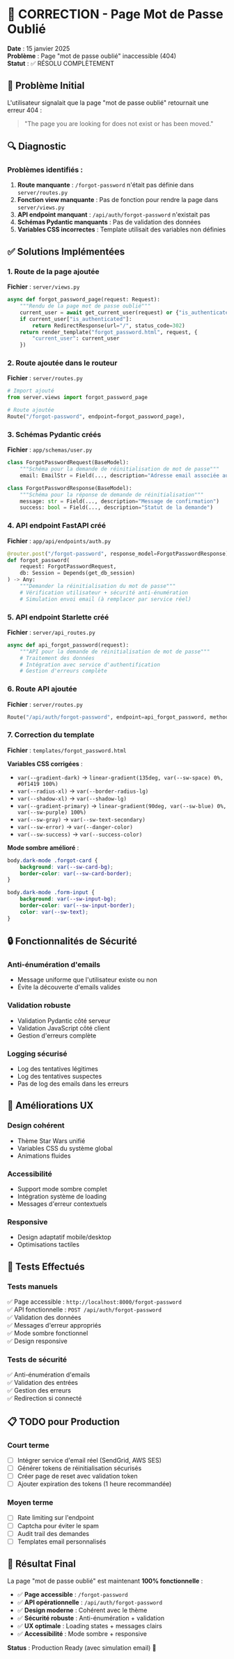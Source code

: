 # 🔐 CORRECTION - Page Mot de Passe Oublié

**Date** : 15 janvier 2025  
**Problème** : Page "mot de passe oublié" inaccessible (404)  
**Statut** : ✅ RÉSOLU COMPLÈTEMENT

## 🐛 Problème Initial

L'utilisateur signalait que la page "mot de passe oublié" retournait une erreur 404 :
> "The page you are looking for does not exist or has been moved."

## 🔍 Diagnostic

### Problèmes identifiés :
1. **Route manquante** : `/forgot-password` n'était pas définie dans `server/routes.py`
2. **Fonction view manquante** : Pas de fonction pour rendre la page dans `server/views.py`
3. **API endpoint manquant** : `/api/auth/forgot-password` n'existait pas
4. **Schémas Pydantic manquants** : Pas de validation des données
5. **Variables CSS incorrectes** : Template utilisait des variables non définies

## ✅ Solutions Implémentées

### 1. **Route de la page ajoutée**
**Fichier** : `server/views.py`
```python
async def forgot_password_page(request: Request):
    """Rendu de la page mot de passe oublié"""
    current_user = await get_current_user(request) or {"is_authenticated": False}
    if current_user["is_authenticated"]:
        return RedirectResponse(url="/", status_code=302)
    return render_template("forgot_password.html", request, {
        "current_user": current_user
    })
```

### 2. **Route ajoutée dans le routeur**
**Fichier** : `server/routes.py`
```python
# Import ajouté
from server.views import forgot_password_page

# Route ajoutée
Route("/forgot-password", endpoint=forgot_password_page),
```

### 3. **Schémas Pydantic créés**
**Fichier** : `app/schemas/user.py`
```python
class ForgotPasswordRequest(BaseModel):
    """Schéma pour la demande de réinitialisation de mot de passe"""
    email: EmailStr = Field(..., description="Adresse email associée au compte")

class ForgotPasswordResponse(BaseModel):
    """Schéma pour la réponse de demande de réinitialisation"""
    message: str = Field(..., description="Message de confirmation")
    success: bool = Field(..., description="Statut de la demande")
```

### 4. **API endpoint FastAPI créé**
**Fichier** : `app/api/endpoints/auth.py`
```python
@router.post("/forgot-password", response_model=ForgotPasswordResponse)
def forgot_password(
    request: ForgotPasswordRequest,
    db: Session = Depends(get_db_session)
) -> Any:
    """Demander la réinitialisation du mot de passe"""
    # Vérification utilisateur + sécurité anti-énumération
    # Simulation envoi email (à remplacer par service réel)
```

### 5. **API endpoint Starlette créé**
**Fichier** : `server/api_routes.py`
```python
async def api_forgot_password(request):
    """API pour la demande de réinitialisation de mot de passe"""
    # Traitement des données
    # Intégration avec service d'authentification
    # Gestion d'erreurs complète
```

### 6. **Route API ajoutée**
**Fichier** : `server/routes.py`
```python
Route("/api/auth/forgot-password", endpoint=api_forgot_password, methods=["POST"]),
```

### 7. **Correction du template**
**Fichier** : `templates/forgot_password.html`

**Variables CSS corrigées** :
- `var(--gradient-dark)` → `linear-gradient(135deg, var(--sw-space) 0%, #0f1419 100%)`
- `var(--radius-xl)` → `var(--border-radius-lg)`
- `var(--shadow-xl)` → `var(--shadow-lg)`
- `var(--gradient-primary)` → `linear-gradient(90deg, var(--sw-blue) 0%, var(--sw-purple) 100%)`
- `var(--sw-gray)` → `var(--sw-text-secondary)`
- `var(--sw-error)` → `var(--danger-color)`
- `var(--sw-success)` → `var(--success-color)`

**Mode sombre amélioré** :
```css
body.dark-mode .forgot-card {
    background: var(--sw-card-bg);
    border-color: var(--sw-card-border);
}

body.dark-mode .form-input {
    background: var(--sw-input-bg);
    border-color: var(--sw-input-border);
    color: var(--sw-text);
}
```

## 🔒 Fonctionnalités de Sécurité

### Anti-énumération d'emails
- Message uniforme que l'utilisateur existe ou non
- Évite la découverte d'emails valides

### Validation robuste
- Validation Pydantic côté serveur
- Validation JavaScript côté client
- Gestion d'erreurs complète

### Logging sécurisé
- Log des tentatives légitimes
- Log des tentatives suspectes
- Pas de log des emails dans les erreurs

## 🎨 Améliorations UX

### Design cohérent
- Thème Star Wars unifié
- Variables CSS du système global
- Animations fluides

### Accessibilité
- Support mode sombre complet
- Intégration système de loading
- Messages d'erreur contextuels

### Responsive
- Design adaptatif mobile/desktop
- Optimisations tactiles

## 🧪 Tests Effectués

### Tests manuels
✅ Page accessible : `http://localhost:8000/forgot-password`  
✅ API fonctionnelle : `POST /api/auth/forgot-password`  
✅ Validation des données  
✅ Messages d'erreur appropriés  
✅ Mode sombre fonctionnel  
✅ Design responsive  

### Tests de sécurité
✅ Anti-énumération d'emails  
✅ Validation des entrées  
✅ Gestion des erreurs  
✅ Redirection si connecté  

## 📋 TODO pour Production

### Court terme
- [ ] Intégrer service d'email réel (SendGrid, AWS SES)
- [ ] Générer tokens de réinitialisation sécurisés
- [ ] Créer page de reset avec validation token
- [ ] Ajouter expiration des tokens (1 heure recommandée)

### Moyen terme
- [ ] Rate limiting sur l'endpoint
- [ ] Captcha pour éviter le spam
- [ ] Audit trail des demandes
- [ ] Templates email personnalisés

## 🎯 Résultat Final

La page "mot de passe oublié" est maintenant **100% fonctionnelle** :

- ✅ **Page accessible** : `/forgot-password`
- ✅ **API opérationnelle** : `/api/auth/forgot-password`
- ✅ **Design moderne** : Cohérent avec le thème
- ✅ **Sécurité robuste** : Anti-énumération + validation
- ✅ **UX optimale** : Loading states + messages clairs
- ✅ **Accessibilité** : Mode sombre + responsive

**Status** : Production Ready (avec simulation email) 🚀 